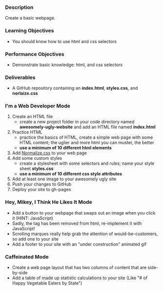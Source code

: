 ### Description

Create a basic webpage.

### Learning Objectives

* You should know how to use html and css selectors

### Performance Objectives

* Demonstrate basic knowledge: html, and css selectors

### Deliverables

* A GitHub repository containing an **index.html**, **styles.css**, and **norlaize.css**

### I'm a Web Developer Mode

1. Create an HTML file  
	* create a new project folder in your code directory named **awesomely-ugly-website** and add an HTML file named **index.html**
2. Practice HTML
	* practice the basics of HTML, create a simple web page with some HTML content; the uglier and more html you can muster, the better
	* **use a minimum of 10 different html elements**
3. Add [Normalize.css](https://necolas.github.io/normalize.css/) to your web page
4. Add some custom styles
	* create a stylesheet with some selectors and rules; name your style sheet **styles.css**
	* **use a minimum of 10 different css style attributes**
5. Add at least one image to your awesomely ugly site
6. Push your changes to GitHub
7. Deploy your site to gh-pages

### Hey, Mikey, I Think He Likes It Mode

* Add a button to your webpage that swaps out an image when you click it (HINT: JavaScript)
* Sadly, the <blink> tag has been removed from html, re-implement it with JavaScript!
* Scrolling marques really help grab the attention of would-be-customers, so add one to your site
* Add a footer to your site with an "under construction" animated gif

### Caffeinated Mode

* Create a web page layout that has two columns of content that are side-by-side
* Add a table of made up statistic calculations to your site (Like "# of Happy Vegetable Eaters by State")
